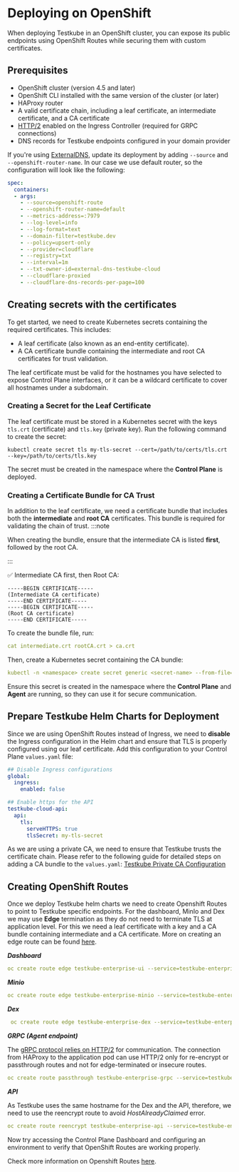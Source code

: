 # Deploying on OpenShift

When deploying Testkube in an OpenShift cluster, you can expose its public endpoints using OpenShift Routes while securing them with custom certificates.

## Prerequisites
- OpenShift cluster (version 4.5 and later)
- OpenShift CLI installed with the same version of the cluster (or later)
- HAProxy router
- A valid certificate chain, including a leaf certificate, an intermediate certificate, and a CA certificate
- [HTTP/2](https://docs.openshift.com/container-platform/4.17/networking/networking_operators/ingress-operator.html#nw-enable-http2_configuring-ingress) enabled on the Ingress Controller (required for GRPC connections)
- DNS records for Testkube endpoints configured in your domain provider

If you're using [ExternalDNS](https://kubernetes-sigs.github.io/external-dns/v0.14.0/tutorials/openshift/#for-ocp-4x), update its deployment by adding `--source` and `--openshift-router-name`. In our case we use default router, so the configuration will look like the following:
```yaml
spec:
  containers:
  - args:
    - --source=openshift-route
    - --openshift-router-name=default
    - --metrics-address=:7979
    - --log-level=info
    - --log-format=text
    - --domain-filter=testkube.dev
    - --policy=upsert-only
    - --provider=cloudflare
    - --registry=txt
    - --interval=1m
    - --txt-owner-id=external-dns-testkube-cloud
    - --cloudflare-proxied
    - --cloudflare-dns-records-per-page=100
```

## Creating secrets with the certificates
To get started, we need to create Kubernetes secrets containing the required certificates. This includes:
- A leaf certificate (also known as an end-entity certificate).
- A CA certificate bundle containing the intermediate and root CA certificates for trust validation.

The leaf certificate must be valid for the hostnames you have selected to expose Control Plane interfaces, or it can be a wildcard certificate to cover all hostnames under a subdomain.

### Creating a Secret for the Leaf Certificate
The leaf certificate must be stored in a Kubernetes secret with the keys `tls.crt` (certificate) and `tls.key` (private key).
Run the following command to create the secret:
```
kubectl create secret tls my-tls-secret --cert=/path/to/certs/tls.crt --key=/path/to/certs/tls.key
```
The secret must be created in the namespace where the **Control Plane** is deployed.

### Creating a Certificate Bundle for CA Trust
In addition to the leaf certificate, we need a certificate bundle that includes both the **intermediate** and **root CA** certificates. This bundle is required for validating the chain of trust.
:::note

When creating the bundle, ensure that the intermediate CA is listed **first**, followed by the root CA.

:::

✅ Intermediate CA first, then Root CA:

```editorconfig
-----BEGIN CERTIFICATE-----
(Intermediate CA certificate)
-----END CERTIFICATE-----
-----BEGIN CERTIFICATE-----
(Root CA certificate)
-----END CERTIFICATE-----
```

To create the bundle file, run:
```yaml
cat intermediate.crt rootCA.crt > ca.crt
```
Then, create a Kubernetes secret containing the CA bundle:
```yaml
kubectl -n <namespace> create secret generic <secret-name> --from-file=ca.crt=<path-to-ca-bundle>
```

Ensure this secret is created in the namespace where the **Control Plane** and **Agent** are running, so they can use it for secure communication.

## Prepare Testkube Helm Charts for Deployment 
Since we are using OpenShift Routes instead of Ingress, we need to **disable** the Ingress configuration in the Helm chart and ensure that TLS is properly configured using our leaf certificate.
Add this configuration to your Control Plane `values.yaml` file:

```yaml
## Disable Ingress configurations
global:
  ingress:
    enabled: false

## Enable https for the API
testkube-cloud-api:
  api:
    tls:
      serveHTTPS: true
      tlsSecret: my-tls-secret
```
As we are using a private CA, we need to ensure that Testkube trusts the certificate chain. Please refer to the following guide for detailed steps on adding a CA bundle to the `values.yaml`:
[Testkube Private CA Configuration](https://docs.testkube.io/articles/private-ca#configurations)

## Creating OpenShift Routes

Once we deploy Testkube helm charts we need to create Openshift Routes to point to Testkube specific endpoints.
For the dashboard, MinIo and Dex we may use **Edge** termination as they do not need to terminate TLS at application level. For this we need a leaf certificate with a key and a CA bundle containing intermediate and a CA certificate. More on creating an edge route can be found [here](https://docs.openshift.com/container-platform/4.8/networking/routes/secured-routes.html#nw-ingress-creating-an-edge-route-with-a-custom-certificate_secured-routes).

**_Dashboard_**
```yaml
oc create route edge testkube-enterprise-ui --service=testkube-enterprise-ui --port=8080 --cert=tls.crt --key=tls.key --ca-cert=ca-chain.crt --hostname=dashboard.openshift.testkube.dev --namespace testkube-control-plane
```

**_Minio_**
```yaml
oc create route edge testkube-enterprise-minio --service=testkube-enterprise-minio --port=minio-api --cert=tls.crt --key=tls.key --ca-cert=ca-chain.crt  --hostname=storage.openshift.testkube.dev --namespace testkube-control-plane
```

**_Dex_**
```yaml
 oc create route edge testkube-enterprise-dex --service=testkube-enterprise-dex --port=5556 --cert=tls.crt --key=tls.key --ca-cert=ca-chain.crt  --hostname=api.openshift.testkube.dev --namespace testkube-control-plane --path=/idp
```

**_GRPC (Agent endpoint)_**

The [gRPC protocol relies on HTTP/2](https://www.redhat.com/en/blog/grpc-or-http/2-ingress-connectivity-in-openshift) for communication. The connection from HAProxy to the application pod can use HTTP/2 only for re-encrypt or passthrough routes and not for edge-terminated or insecure routes.
```yaml
oc create route passthrough testkube-enterprise-grpc --service=testkube-enterprise-api --port=grpcs -n testkube-control-plane --hostname agent.openshift.testkube.dev
```

**_API_**

As Testkube uses the same hostname for the Dex and the API, therefore, we need to use the reencrypt route to avoid _HostAlreadyClaimed_ error.
```yaml
oc create route reencrypt testkube-enterprise-api --service=testkube-enterprise-api --port=https --cert=tls.crt --key=tls.key --ca-cert=ca-chain.crt --dest-ca-cert=ca-chain.crt --hostname=api.openshift.testkube.dev --namespace testkube-control-plane
```
Now try accessing the Control Plane Dashboard and configuring an environment to verify that OpenShift Routes are working properly.

Check more information on Openshift Routes [here](https://www.redhat.com/en/blog/encryption-secure-routes-openshift).